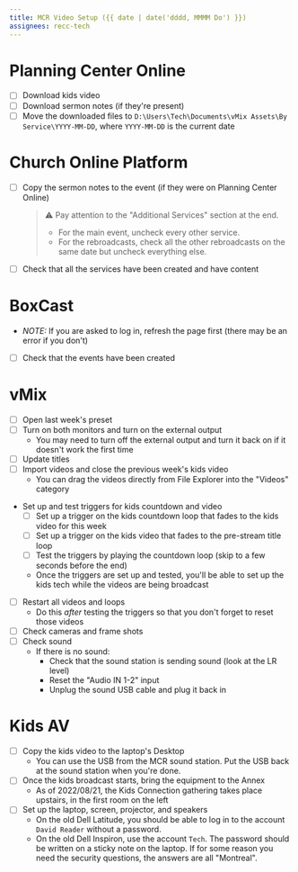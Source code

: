 ```yaml
---
title: MCR Video Setup ({{ date | date('dddd, MMMM Do') }})
assignees: recc-tech
---
```


# Planning Center Online
- [ ] Download kids video
- [ ] Download sermon notes (if they're present)
- [ ] Move the downloaded files to `D:\Users\Tech\Documents\vMix Assets\By Service\YYYY-MM-DD`, where `YYYY-MM-DD` is the current date

# Church Online Platform
- [ ] Copy the sermon notes to the event (if they were on Planning Center Online)
    > :warning: Pay attention to the "Additional Services" section at the end.
    > - For the main event, uncheck every other service.
    > - For the rebroadcasts, check all the other rebroadcasts on the same date but uncheck everything else.
- [ ] Check that all the services have been created and have content

# BoxCast
- _NOTE:_ If you are asked to log in, refresh the page first (there may be an error if you don't)
- [ ] Check that the events have been created

# vMix
- [ ] Open last week's preset
- [ ] Turn on both monitors and turn on the external output
    - You may need to turn off the external output and turn it back on if it doesn't work the first time
- [ ] Update titles
- [ ] Import videos and close the previous week's kids video
    - You can drag the videos directly from File Explorer into the "Videos" category
- Set up and test triggers for kids countdown and video
    - [ ] Set up a trigger on the kids countdown loop that fades to the kids video for this week
    - [ ] Set up a trigger on the kids video that fades to the pre-stream title loop
    - [ ] Test the triggers by playing the countdown loop (skip to a few seconds before the end)
    - Once the triggers are set up and tested, you'll be able to set up the kids tech while the videos are being broadcast
- [ ] Restart all videos and loops
    - Do this _after_ testing the triggers so that you don't forget to reset those videos
- [ ] Check cameras and frame shots
- [ ] Check sound
    - If there is no sound:
        - Check that the sound station is sending sound (look at the LR level)
        - Reset the "Audio IN 1-2" input
        - Unplug the sound USB cable and plug it back in

# Kids AV
- [ ] Copy the kids video to the laptop's Desktop
    - You can use the USB from the MCR sound station. Put the USB back at the sound station when you're done.
- [ ] Once the kids broadcast starts, bring the equipment to the Annex
    - As of 2022/08/21, the Kids Connection gathering takes place upstairs, in the first room on the left
- [ ] Set up the laptop, screen, projector, and speakers
    - On the old Dell Latitude, you should be able to log in to the account `David Reader` without a password.
    - On the old Dell Inspiron, use the account `Tech`. The password should be written on a sticky note on the laptop. If for some reason you need the security questions, the answers are all "Montreal".

